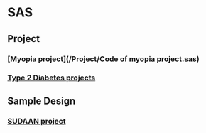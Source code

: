 # SAS
## Project
### [Myopia project](/Project/Code of myopia project.sas)
### [Type 2 Diabetes projects](/Project/.md)
## Sample Design
### [SUDAAN project](/)

